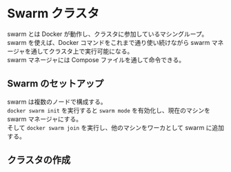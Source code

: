 # Swarm クラスタ
swarm とは Docker が動作し、クラスタに参加しているマシングループ。  
swarm を使えば、Docker コマンドをこれまで通り使い続けながら swarm マネージャを通してクラスタ上で実行可能になる。  
swarm マネージャには Compose ファイルを通して命令できる。  

## Swarm のセットアップ  
swarm は複数のノードで構成する。  
`docker swarm init` を実行すると `swarm mode` を有効化し、現在のマシンを swarm マネージャにする。  
そして `docker swarm join` を実行し、他のマシンをワーカとして swarm に追加する。  

## クラスタの作成
